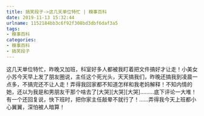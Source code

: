 ```yaml
---
title: 搞笑段子->这几天单位特忙 | 糗事百科
date: 2019-11-13 15:32:44
urlname: 1152184bb3c6f92f308bd3dbf6daf3a5
tags: 
- 糗事百科
categories:
- 糗事百科
- 搞笑段子
---
```

这几天单位特忙，昨晚又加班，科室好多人都被我盯着把文件搞好才让走！小美女小苏今天早上发了朋友圈说，主任这个死光头，天天搞我们，昨晚还搞我到凌晨一点多，不搞完还不让人走！弄得我回家都不知道怎样和我老妈解释！不知内情的她，还以为我是和男朋友干那个啥去了[大哭][大哭][大哭]………底下评论一大堆！有一个还回复说，快下班时，把你家主任敲晕不就行了！……弄得我今天上班都小心翼翼，深怕被人暗算！


